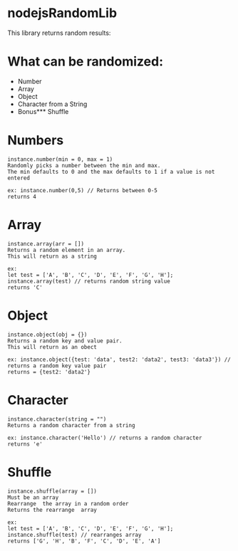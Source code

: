 # nodejsRandomLib

This library returns random results: 


# What can be randomized: 
- Number
- Array
- Object
- Character from a String
- Bonus*** Shuffle



# Numbers
``` 
instance.number(min = 0, max = 1)
Randomly picks a number between the min and max. 
The min defaults to 0 and the max defaults to 1 if a value is not entered

ex: instance.number(0,5) // Returns between 0-5
returns 4
```

# Array
``` 
instance.array(arr = [])
Returns a random element in an array. 
This will return as a string

ex:
let test = ['A', 'B', 'C', 'D', 'E', 'F', 'G', 'H'];
instance.array(test) // returns random string value 
returns 'C'
```

# Object
``` 
instance.object(obj = {})
Returns a random key and value pair. 
This will return as an obect

ex: instance.object({test: 'data', test2: 'data2', test3: 'data3'}) // returns a random key value pair 
returns = {test2: 'data2'}
```

# Character
``` 
instance.character(string = "")
Returns a random character from a string

ex: instance.character('Hello') // returns a random character
returns 'e'
```

# Shuffle
``` 
instance.shuffle(array = [])
Must be an array
Rearrange  the array in a random order
Returns the rearrange  array

ex:
let test = ['A', 'B', 'C', 'D', 'E', 'F', 'G', 'H'];
instance.shuffle(test) // rearranges array
returns ['G', 'H', 'B', 'F', 'C', 'D', 'E', 'A']
```






